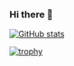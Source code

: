 ### Hi there 👋


[![GitHub stats](https://github-readme-stats.vercel.app/api?username=bluPhy)](https://github.com/anuraghazra/github-readme-stats)

[![trophy](https://github-profile-trophy.vercel.app/?username=bluPhy&theme=onedark)](https://github.com/ryo-ma/github-profile-trophy)

<!--
**bluPhy/bluPhy** is a ✨ _special_ ✨ repository because its `README.md` (this file) appears on your GitHub profile.

Here are some ideas to get you started:

- 🔭 I’m currently working on ...
- 🌱 I’m currently learning ...
- 👯 I’m looking to collaborate on ...
- 🤔 I’m looking for help with ...
- 💬 Ask me about ...
- 📫 How to reach me: ...
- 😄 Pronouns: he/him
- ⚡ Fun fact: ...
-->
